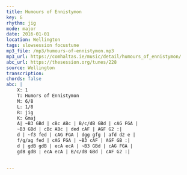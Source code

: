 ```yaml
---
title: Humours of Ennistymon
key: G
rhythm: jig
mode: major
date: 2016-01-01
location: Wellington
tags: slowsession focustune
mp3_file: /mp3/humours-of-ennistymon.mp3
mp3_url: https://comhaltas.ie/music/detail/humours_of_ennistymon/
abc_url: https://thesession.org/tunes/228
source: Wellington
transcription: 
chords: false
abc: |
    X: 1
    T: Humors of Ennistymon
    M: 6/8
    L: 1/8
    R: jig
    K: Gmaj
    A| ~B3 GBd | cBc ABc | B/c/dB GBd | cAG FGA |
    ~B3 GBd | cBc ABc | ded cAF | AGF G2 :|
    d | ~f3 fed | cAG FGA | dgg gfg | afd d2 e |
    f/g/ag fed | cAG FGA | ~B3 cAF | AGF GB :|
    d | gdB gdB | ecA ecA | ~B3 GBd | cAG FGA |
    gdB gdB | ecA ecA | B/c/dB GBd | cAF G2 :|

    
---
```


